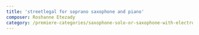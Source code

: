 ```yaml
---
title: 'streetlegal for soprano saxophone and piano'
composer: Roshanne Etezady
category: /premiere-categories/saxophone-solo-or-saxophone-with-electronics-piano-or-orchestra
---
```

